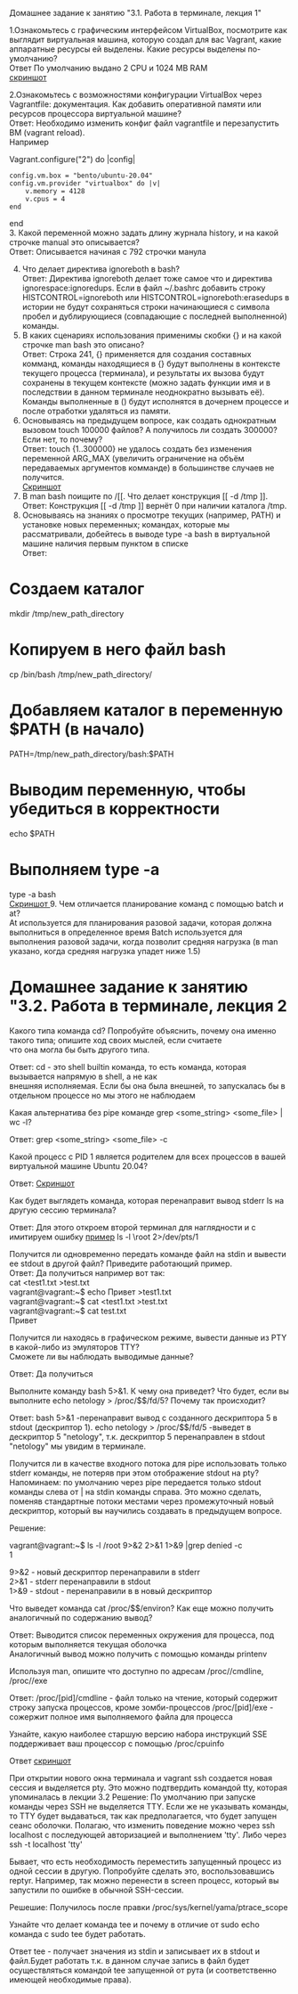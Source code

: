 


Домашнее задание к занятию "3.1. Работа в терминале, лекция 1"

1.Ознакомьтесь с графическим интерфейсом VirtualBox, посмотрите как выглядит виртуальная машина, которую создал для вас
Vagrant, какие аппаратные ресурсы ей выделены. Какие ресурсы выделены по-умолчанию?  
Ответ
По умолчанию выдано 2 CPU и 1024 MB RAM  
[скриншот](https://drive.google.com/file/d/1Tc3lQRyYFO_xWCsJiCLKhCCWcXSF5qnn/view?usp=sharing)  

2.Ознакомьтесь с возможностями конфигурации VirtualBox через Vagrantfile: документация. Как добавить оперативной памяти
или ресурсов процессора виртуальной машине?  
Ответ: Необходимо изменить конфиг файл vagrantfile и перезапустить ВМ (vagrant reload).  
Например 

 Vagrant.configure("2") do |config|  

 	config.vm.box = "bento/ubuntu-20.04"
	config.vm.provider "virtualbox" do |v|
		v.memory = 4128
		v.cpus = 4
	end
 end   
3. Какой переменной можно задать длину журнала history, и на какой строчке manual это описывается?  
 Ответ: Описывается начиная с 792 строчки манула  

4. Что делает директива ignoreboth в bash?  
Ответ: Директива ignoreboth делает тоже самое что и директива ignorespace:ignoredups.
Если в файл ~/.bashrc добавить строку HISTCONTROL=ignoreboth или
HISTCONTROL=ignoreboth:erasedups в истории не будут сохраняться строки начинающиеся с символа пробел и дублирующиеся
(совпадающие с последней выполненной) команды.  
5. В каких сценариях использования применимы скобки {} и на какой строчке man bash это описано?  
Ответ: Строка 241, {} применяется для создания составных комманд, команды находящиеся в {} будут выполнены в
контексте текущего процесса (терминала), и результаты их вызова будут сохранены в текущем контексте (можно задать
функции имя и в последствии в данном терминале неоднократно вызывать её).
Команды выполненные в () будут исполнятся в дочернем процессе и после отработки удаляться из памяти.  
6. Основываясь на предыдущем вопросе, как создать однократным вызовом touch 100000 файлов?
А получилось ли создать 300000? Если нет, то почему?  
Ответ: touch {1..300000} не удалось создать без изменения переменной ARG_MAX (увеличить ограничение 
на объём передаваемых аргументов комманде) в большинстве случаев не получится.  
[Скриншот](https://drive.google.com/file/d/1NMtObGmaZMqxc-ZnQyDUpUp6tWdXFJWi/view?usp=sharing) 
7. В man bash поищите по /\[\[. Что делает конструкция [[ -d /tmp ]].  
Ответ: Конструкция [[ -d /tmp ]] вернёт 0 при наличии каталога /tmp.  
8. Основываясь на знаниях о просмотре текущих (например, PATH) и установке новых переменных; командах,
которые мы рассматривали, добейтесь в выводе type -a bash в виртуальной машине наличия первым пунктом в списке  
Ответ: 
# Создаем каталог
mkdir /tmp/new_path_directory
# Копируем в него файл bash
cp /bin/bash /tmp/new_path_directory/
# Добавляем каталог в переменную $PATH (в начало) 
PATH=/tmp/new_path_directory/bash:$PATH
# Выводим переменную, чтобы убедиться в корректности
echo $PATH
# Выполняем type -a
type -a bash  
[Скриншот ](https://drive.google.com/file/d/1ig26zF7p1cSCV1-N3K9PhLDB4FYe5nQB/view?usp=sharing) 
9. Чем отличается планирование команд с помощью batch и at?  
At используется для планирования разовой задачи, которая должна выполниться в определенное время
Batch используется для выполнения разовой задачи, когда позволит средняя нагрузка 
(в man указано, когда средняя нагрузка упадет ниже 1.5)  


# Домашнее задание к занятию "3.2. Работа в терминале, лекция 2


Какого типа команда cd? Попробуйте объяснить, почему она именно такого типа; опишите ход своих мыслей, если считаете   
что она могла бы быть другого типа.

Ответ:  cd - это shell builtin команда, то есть команда, которая вызывается напрямую в shell, а не как   
внешняя исполняемая. Если бы она была внешней, то запускалась бы в отдельном процессе но мы этого не наблюдаем

Какая альтернатива без pipe команде grep <some_string> <some_file> | wc -l?  

Ответ: grep <some_string> <some_file> -c


Какой процесс с PID 1 является родителем для всех процессов в вашей виртуальной машине Ubuntu 20.04?

Ответ: [Скриншот ](https://drive.google.com/file/d/1RIWoAj_d2Es2GcXuBL92W9FefNR4PLms/view?usp=sharing)  

Как будет выглядеть команда, которая перенаправит вывод stderr ls на другую сессию терминала?

Ответ: Для этого откроем второй терминал для наглядности и с имитируем ошибку [пример](https://drive.google.com/file/d/1lJYSAsYHm1Wr0A8oUyt434tIECdvlx3o/view?usp=sharing)
ls -l \root 2>/dev/pts/1

Получится ли одновременно передать команде файл на stdin и вывести ее stdout в другой файл? Приведите работающий пример.  
Ответ: Да получиться например вот так:  
cat <test1.txt >test.txt  
vagrant@vagrant:~$ echo Привет >test1.txt  
vagrant@vagrant:~$ cat <test1.txt >test.txt  
vagrant@vagrant:~$ cat test.txt  
Привет  

Получится ли находясь в графическом режиме, вывести данные из PTY в какой-либо из эмуляторов TTY?  
Сможете ли вы наблюдать выводимые данные?

Ответ: Да получиться  

Выполните команду bash 5>&1. К чему она приведет? Что будет, если вы выполните
echo netology > /proc/$$/fd/5? Почему так происходит?

Ответ: bash 5>&1 -перенаправит вывод с созданного дескриптора 5 в stdout (дескриптор 1).
echo netology > /proc/$$/fd/5 -выведет в дескриптор 5 "netology",
т.к. дескриптор 5 перенаправлен в stdout "netology" мы увидим в терминале.  


Получится ли в качестве входного потока для pipe использовать только stderr команды,
не потеряв при этом отображение stdout на pty? Напоминаем: по умолчанию через pipe передается только stdout 
команды слева от | на stdin команды справа. Это можно сделать, поменяв стандартные потоки местами через промежуточный
новый дескриптор, который вы научились создавать в предыдущем вопросе.

Решение: 

vagrant@vagrant:~$ ls -l /root 9>&2 2>&1 1>&9 |grep denied -c   
1

9>&2 - новый дескриптор перенаправили в stderr  
2>&1 - stderr перенаправили в stdout   
1>&9 - stdout - перенаправили в в новый дескриптор  

Что выведет команда cat /proc/$$/environ? Как еще можно получить аналогичный по содержанию вывод?

Ответ: Выводится список переменных окружения для процесса, под которым выполняется текущая оболочка  
Аналогичный вывод можно получить с помощью команды printenv

Используя man, опишите что доступно по адресам /proc//cmdline, /proc//exe

Ответ: /proc/[pid]/cmdline - файл только на чтение, который содержит строку запуска процессов, 
кроме зомби-процессов 
/proc/[pid]/exe - сожержит полное имя выполняемого файла для процесса 


Узнайте, какую наиболее старшую версию набора инструкций SSE поддерживает ваш процессор с
помощью /proc/cpuinfo

Ответ [скриншот](https://drive.google.com/file/d/1317WVYOJPo3wOyYT_Dz4t3eLgcmCpB7B/view?usp=sharing)

При открытии нового окна терминала и vagrant ssh создается новая сессия и выделяется pty. Это можно подтвердить
командой tty, которая упоминалась в лекции 3.2
Решение:
По умолчанию при запуске команды через SSH не выделяется TTY. Если же не указывать команды,
то TTY будет выдаваться, так как предполагается, что будет запущен сеанс оболочки. Полагаю, что изменить поведение 
можно через ssh localhost с последующей авторизацией и выполнением 'tty'. Либо через ssh -t localhost 'tty'


Бывает, что есть необходимость переместить запущенный процесс из одной сессии в другую. Попробуйте сделать это,
воспользовавшись reptyr. Например, так можно перенести в screen процесс,
который вы запустили по ошибке в обычной SSH-сессии.

Решешие: Получилось после правки /proc/sys/kernel/yama/ptrace_scope

Узнайте что делает команда tee и почему в отличие от sudo echo команда с sudo tee будет работать.

Ответ tee - получает значения из stdin и записывает их в stdout и файл.Будет работать т.к.
в данном случае запись в файл будет осуществляться командой tee запущенной от рута
(и соответственно имеющей необходимые права).







